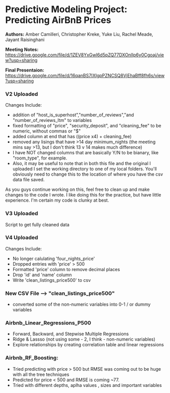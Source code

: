 # Predictive Modeling Project: Predicting AirBnB Prices

**Authors:** Amber Camilleri, Christopher Kreke, Yuke Liu, Rachel Meade, Jayant Raisinghani

**Meeting Notes:** https://drive.google.com/file/d/1ZEV8YxGwl6d5pZQ77DXOnlIp6y0Cgoaj/view?usp=sharing

**Final Presentaion:** https://drive.google.com/file/d/16qanBS7IXIgpPZNCSQ8VjEhaBff8fh6s/view?usp=sharing



### V2 Uploaded
Changes Include: 
- addition of "host_is_superhost","number_of_reviews","and "number_of_reviews_ltm" to variables
- fixed formatting of "price", "security_deposit", and "cleaning_fee" to be numeric, without commas or "$"
- added column at end that has ((price x4) + cleaning_fee)
- removed any lisings that have >14 day minimum_nights (the meeting mins say >13, but I don't think 13 v 14 makes much difference)
- I have NOT changed columns that are basically Y/N to be bianary, like "room_type", for example. 
- Also, it may be useful to note that in both this file and the original I uploaded I set the working directory to one of my local folders. You'll obviously need to change this to the location of where you have the csv data file saved. 

As you guys continue working on this, feel free to clean up and make changes to the code I wrote. I like doing this for the practice, but have little experience. I'm certain my code is clunky at best. 


### V3 Uploaded
Script to get fully cleaned data

### V4 Uploaded
Changes Include:
- No longer calulating 'four_nights_price'
- Dropped entries with 'price' > 500
- Formatted 'price' column to remove decimal places
- Drop 'id' and 'name' column
- Write 'clean_listings_price500' to csv

### New CSV File --> "clean_listings_price500" 
- converted some of the non-numeric variables into 0-1 / or dummy variables

### Airbnb_Linear_Regressions_P500
- Forward, Backward, and Stepwise Multiple Regressions
- Ridge & Lassso (not using some - 2, I think - non-numeric variables)
- Explore relationships by creating correlation table and linear regressions

### Airbnb_RF_Boosting: 
- Tried predicting with price > 500 but RMSE was coming out to be huge with all the tree techniques 
- Predicted for price < 500 and RMSE is coming ~77. 
- Tried with different depths, aplha values , sizes and important variables 
